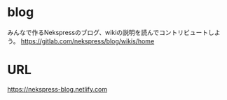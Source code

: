 # blog

みんなで作るNekspressのブログ、wikiの説明を読んでコントリビュートしよう。
https://gitlab.com/nekspress/blog/wikis/home

# URL
https://nekspress-blog.netlify.com